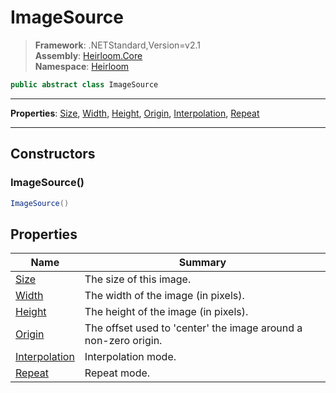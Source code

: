 # ImageSource

> **Framework**: .NETStandard,Version=v2.1  
> **Assembly**: [Heirloom.Core][0]  
> **Namespace**: [Heirloom][0]  

```cs
public abstract class ImageSource
```

--------------------------------------------------------------------------------

**Properties**: [Size][1], [Width][2], [Height][3], [Origin][4], [Interpolation][5], [Repeat][6]

--------------------------------------------------------------------------------

## Constructors

### ImageSource()

```cs
ImageSource()
```

## Properties

| Name               | Summary                                                         |
|--------------------|-----------------------------------------------------------------|
| [Size][1]          | The size of this image.                                         |
| [Width][2]         | The width of the image (in pixels).                             |
| [Height][3]        | The height of the image (in pixels).                            |
| [Origin][4]        | The offset used to 'center' the image around a non-zero origin. |
| [Interpolation][5] | Interpolation mode.                                             |
| [Repeat][6]        | Repeat mode.                                                    |

[0]: ..\Heirloom.Core.md
[1]: Heirloom.ImageSource.Size.md
[2]: Heirloom.ImageSource.Width.md
[3]: Heirloom.ImageSource.Height.md
[4]: Heirloom.ImageSource.Origin.md
[5]: Heirloom.ImageSource.Interpolation.md
[6]: Heirloom.ImageSource.Repeat.md
